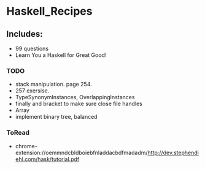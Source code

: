 # Haskell_Recipes

## Includes:
* 99 questions
* Learn You a Haskell for Great Good!

### TODO
* stack manipulation. page 254.
* 257 exersise.
* TypeSynonymInstances, OverlappingInstances
* finally and bracket to make sure close file handles
* Array
* implement binary tree, balanced

### ToRead
* chrome-extension://oemmndcbldboiebfnladdacbdfmadadm/http://dev.stephendiehl.com/hask/tutorial.pdf
